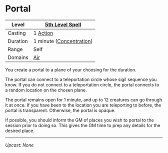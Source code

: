 # Portal

| Level    | [5th Level Spell](5th%20Level%20Spells.md)                         |
| -------- | ------------------------------------------------------------------ |
| Casting  | 1 [Action](../../../../Game%20Procedures/Action.md)                |
| Duration | 1 minute ([Concentration](../../../Spellcasting/Concentration.md)) |
| Range    | Self                                                               |
| Domains  | [Air](../../Spell%20Domains/Air.md)                             |

You create a portal to a plane of your choosing for the duration.

The portal can connect to a teleportation circle whose sigil sequence you know. If you do not connect to a teleportation circle, the portal connects to a random location on the chosen plane.

The portal remains open for 1 minute, and up to 12 creatures can go through it at once. If you have been to the location you are teleporting to before, the portal is transparent. Otherwise, the portal is opaque.

If possible, you should inform the GM of places you wish to portal to the session prior to doing so. This gives the GM time to prep any details for the desired place.

---
*Upcast: None*
